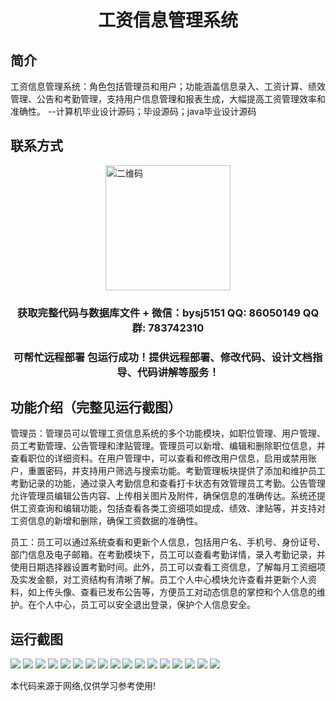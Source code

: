<p><h1 align="center">工资信息管理系统</h1></p>

## 简介
工资信息管理系统：角色包括管理员和用户；功能涵盖信息录入、工资计算、绩效管理、公告和考勤管理，支持用户信息管理和报表生成，大幅提高工资管理效率和准确性。    --计算机毕业设计源码；毕设源码；java毕业设计源码


## 联系方式
<img src="https://bs-1329754181.cos.ap-shanghai.myqcloud.com/wx.jpg" alt="二维码" style="display: block; margin: 0 auto;" width="200px">
<p><h3 align="center">获取完整代码与数据库文件 + 微信：bysj5151 QQ: 86050149 QQ群: 783742310</h3></p>
<p><h3 align="center">可帮忙远程部署 包运行成功！提供远程部署、修改代码、设计文档指导、代码讲解等服务！</h3></p>

## 功能介绍（完整见运行截图）
管理员：管理员可以管理工资信息系统的多个功能模块，如职位管理、用户管理、员工考勤管理、公告管理和津贴管理。管理员可以新增、编辑和删除职位信息，并查看职位的详细资料。在用户管理中，可以查看和修改用户信息，启用或禁用账户，重置密码，并支持用户筛选与搜索功能。考勤管理板块提供了添加和维护员工考勤记录的功能，通过录入考勤信息和查看打卡状态有效管理员工考勤。公告管理允许管理员编辑公告内容、上传相关图片及附件，确保信息的准确传达。系统还提供工资查询和编辑功能，包括查看各类工资细项如提成、绩效、津贴等，并支持对工资信息的新增和删除，确保工资数据的准确性。

员工：员工可以通过系统查看和更新个人信息，包括用户名、手机号、身份证号、部门信息及电子邮箱。在考勤模块下，员工可以查看考勤详情，录入考勤记录，并使用日期选择器设置考勤时间。此外，员工可以查看工资信息，了解每月工资细项及实发金额，对工资结构有清晰了解。员工个人中心模块允许查看并更新个人资料，如上传头像、查看已发布公告等，方便员工对动态信息的掌控和个人信息的维护。在个人中心，员工可以安全退出登录，保护个人信息安全。


## 运行截图
![](img/001.jpg)
![](img/002.jpg)
![](img/003.jpg)
![](img/004.jpg)
![](img/005.jpg)
![](img/006.jpg)
![](img/007.jpg)
![](img/008.jpg)
![](img/009.jpg)
![](img/010.jpg)
![](img/011.jpg)
![](img/012.jpg)
![](img/013.jpg)
![](img/014.jpg)
![](img/015.jpg)
![](img/016.jpg)
![](img/017.jpg)

<p>本代码来源于网络,仅供学习参考使用!</p>
